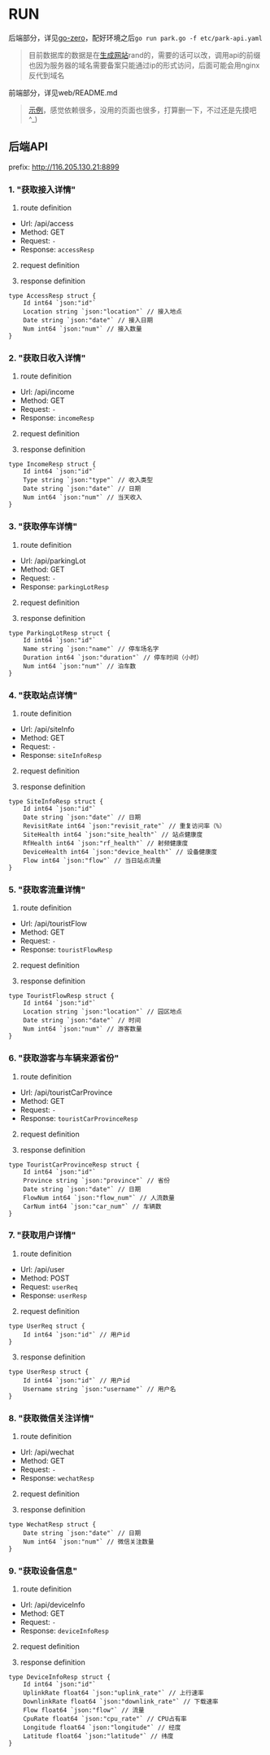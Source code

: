 
# RUN

后端部分，详见[go-zero](https://go-zero.dev/cn/docs/prepare/dev-flow)，配好环境之后`go run park.go -f etc/park-api.yaml`

> 目前数据库的数据是在[生成网站](https://www.sqlfather.com)rand的，需要的话可以改，调用api的前缀也因为服务器的域名需要备案只能通过ip的形式访问，后面可能会用nginx反代到域名

前端部分，详见web/README.md

> [示例](https://park.loomt.top)，感觉依赖很多，没用的页面也很多，打算删一下，不过还是先摸吧^_)

## 后端API

prefix: http://116.205.130.21:8899


### 1. "获取接入详情"

1. route definition

- Url: /api/access
- Method: GET
- Request: `-`
- Response: `accessResp`

2. request definition



3. response definition



```golang
type AccessResp struct {
	Id int64 `json:"id"`
	Location string `json:"location"` // 接入地点
	Date string `json:"date"` // 接入日期
	Num int64 `json:"num"` // 接入数量
}
```

### 2. "获取日收入详情"

1. route definition

- Url: /api/income
- Method: GET
- Request: `-`
- Response: `incomeResp`

2. request definition



3. response definition



```golang
type IncomeResp struct {
	Id int64 `json:"id"`
	Type string `json:"type"` // 收入类型
	Date string `json:"date"` // 日期
	Num int64 `json:"num"` // 当天收入
}
```

### 3. "获取停车详情"

1. route definition

- Url: /api/parkingLot
- Method: GET
- Request: `-`
- Response: `parkingLotResp`

2. request definition



3. response definition



```golang
type ParkingLotResp struct {
	Id int64 `json:"id"`
	Name string `json:"name"` // 停车场名字
	Duration int64 `json:"duration"` // 停车时间（小时）
	Num int64 `json:"num"` // 泊车数
}
```

### 4. "获取站点详情"

1. route definition

- Url: /api/siteInfo
- Method: GET
- Request: `-`
- Response: `siteInfoResp`

2. request definition



3. response definition



```golang
type SiteInfoResp struct {
	Id int64 `json:"id"`
	Date string `json:"date"` // 日期
	RevisitRate int64 `json:"revisit_rate"` // 重复访问率（%）
	SiteHealth int64 `json:"site_health"` // 站点健康度
	RfHealth int64 `json:"rf_health"` // 射频健康度
	DeviceHealth int64 `json:"device_health"` // 设备健康度
	Flow int64 `json:"flow"` // 当日站点流量
}
```

### 5. "获取客流量详情"

1. route definition

- Url: /api/touristFlow
- Method: GET
- Request: `-`
- Response: `touristFlowResp`

2. request definition



3. response definition



```golang
type TouristFlowResp struct {
	Id int64 `json:"id"`
	Location string `json:"location"` // 园区地点
	Date string `json:"date"` // 时间
	Num int64 `json:"num"` // 游客数量
}
```

### 6. "获取游客与车辆来源省份"

1. route definition

- Url: /api/touristCarProvince
- Method: GET
- Request: `-`
- Response: `touristCarProvinceResp`

2. request definition



3. response definition



```golang
type TouristCarProvinceResp struct {
	Id int64 `json:"id"`
	Province string `json:"province"` // 省份
	Date string `json:"date"` // 日期
	FlowNum int64 `json:"flow_num"` // 人流数量
	CarNum int64 `json:"car_num"` // 车辆数
}
```

### 7. "获取用户详情"

1. route definition

- Url: /api/user
- Method: POST
- Request: `userReq`
- Response: `userResp`

2. request definition



```golang
type UserReq struct {
	Id int64 `json:"id"` // 用户id
}
```


3. response definition



```golang
type UserResp struct {
	Id int64 `json:"id"` // 用户id
	Username string `json:"username"` // 用户名
}
```

### 8. "获取微信关注详情"

1. route definition

- Url: /api/wechat
- Method: GET
- Request: `-`
- Response: `wechatResp`

2. request definition



3. response definition



```golang
type WechatResp struct {
	Date string `json:"date"` // 日期
	Num int64 `json:"num"` // 微信关注数量
}
```

### 9. "获取设备信息"

1. route definition

- Url: /api/deviceInfo
- Method: GET
- Request: `-`
- Response: `deviceInfoResp`

2. request definition



3. response definition



```golang
type DeviceInfoResp struct {
	Id int64 `json:"id"`
	UplinkRate float64 `json:"uplink_rate"` // 上行速率
	DownlinkRate float64 `json:"downlink_rate"` // 下载速率
	Flow float64 `json:"flow"` // 流量
	CpuRate float64 `json:"cpu_rate"` // CPU占有率
	Longitude float64 `json:"longitude"` // 经度
	Latitude float64 `json:"latitude"` // 纬度
}
```


